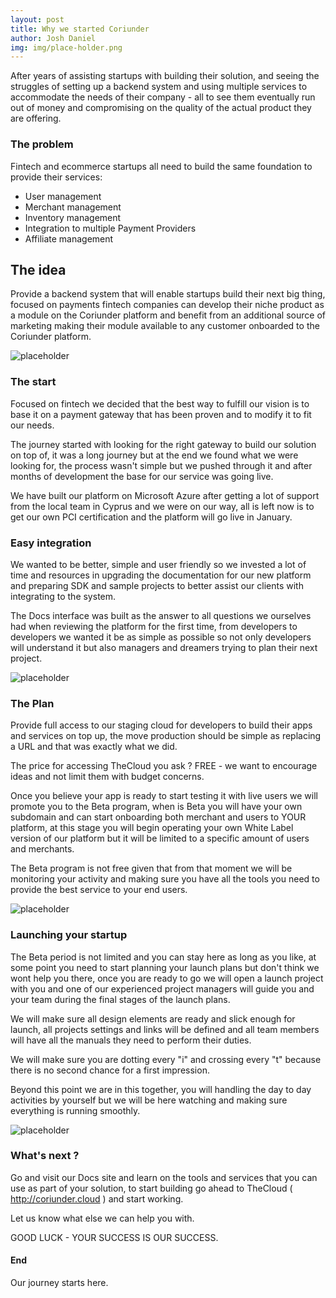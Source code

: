 ```yaml
---
layout: post
title: Why we started Coriunder
author: Josh Daniel
img: img/place-holder.png
---
```




After years of assisting startups with building their solution, and seeing the struggles of setting up a backend system and using multiple services to accommodate the needs of their company - all to see them eventually run out of money and compromising on the quality of the actual product they are offering. 

### The problem

Fintech and ecommerce startups all need to build the same foundation to provide their services: 

* User management
* Merchant management
* Inventory management
* Integration to multiple Payment Providers
* Affiliate management

## The idea

Provide a backend system that will enable startups build their next big thing, focused on payments fintech companies can develop their niche product as a module on the Coriunder platform and benefit from an additional source of marketing making their module available to any customer onboarded to the Coriunder platform.

![placeholder](http://blog.coriunder.com/img/place-holder.png "Medium example image")

### The start

Focused on fintech we decided that the best way to fulfill our vision is to base it on a payment gateway that has been proven and to modify it to fit our needs. 

The journey started with looking for the right gateway to build our solution on top of, it was a long journey but at the end we found what we were looking for, the process wasn't simple but we pushed through it and after months of development the base for our service was going live.

We have built our platform on Microsoft Azure after getting a lot of support from the local team in Cyprus and we were on our way, all is left now is to get our own PCI certification and the platform will go live in January.

### Easy integration

We wanted to be better, simple and user friendly so we invested a lot of time and resources in upgrading the documentation for our new platform and preparing SDK and sample projects to better assist our clients with integrating to the system.

The Docs interface was built as the answer to all questions we ourselves had when reviewing the platform for the first time, from developers to developers we wanted it be as simple as possible so not only developers will understand it but also managers and dreamers trying to plan their next project.

![placeholder](http://blog.coriunder.com/img/place-holder.png "Medium example image")

### The Plan 

Provide full access to our staging cloud for developers to build their apps and services on top up, the move production should be simple as replacing a URL and that was exactly what we did. 

The price for accessing TheCloud you ask ? FREE - we want to encourage ideas and not limit them with budget concerns. 

Once you believe your app is ready to start testing it with live users we will promote you to the Beta program, when is Beta you will have your own subdomain and can start onboarding both merchant and users to YOUR platform, at this stage you will begin operating your own White Label version of our platform but it will be limited to a specific amount of users and merchants. 

The Beta program is not free given that from that moment we will be monitoring your activity and making sure you have all the tools you need to provide the best service to your end users. 

![placeholder](http://blog.coriunder.com/img/place-holder.png "Medium example image")

### Launching your startup

The Beta period is not limited and you can stay here as long as you like, at some point you need to start planning your launch plans but don't think we wont help you there, once you are ready to go we will open a launch project with you and one of our experienced project managers will guide you and your team during the final stages of the launch plans. 

We will make sure all design elements are ready and slick enough for launch, all projects settings and links will be defined and all team members will have all the manuals they need to perform their duties. 

We will make sure you are dotting every "i" and crossing every "t" because there is no second chance for a first impression. 

Beyond this point we are in this together, you will handling the day to day activities by yourself but we will be here watching and making sure everything is running smoothly.  

![placeholder](http://blog.coriunder.com/img/place-holder.png "Medium example image")

### What's next ? 

Go and visit our Docs site and learn on the tools and services that you can use as part of your solution, to start building go ahead to TheCloud ( http://coriunder.cloud )  and start working.

Let us know what else we can help you with.

GOOD LUCK - YOUR SUCCESS IS OUR SUCCESS. 



#### End

Our journey starts here.